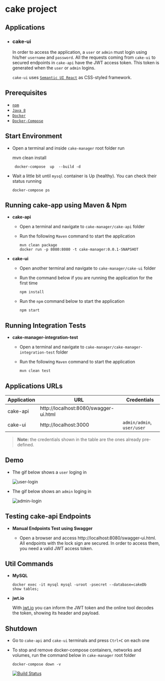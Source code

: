 # cake project 

## Applications

- ### cake-ui
  
  In order to access the application, a `user` or `admin` must login using his/her `username` and `password`. 
  All the requests coming from `cake-ui` to secured endpoints in `cake-api` have the JWT access token.
  This token is generated when the `user` or `admin` logins.
  
  `cake-ui` uses [`Semantic UI React`](https://react.semantic-ui.com/) as CSS-styled framework.

## Prerequisites

- [`npm`](https://www.npmjs.com/get-npm)
- [`Java 8`](https://www.oracle.com/java/technologies/javase-jdk11-downloads.html)
- [`Docker`](https://www.docker.com/)
- [`Docker-Compose`](https://docs.docker.com/compose/install/)

## Start Environment

- Open a terminal and inside `cake-manager` root folder run

   mvn clean install 
  ```
   docker-compose  up  --build -d  
  ```
  
- Wait a little bit until `mysql` container is Up (healthy). You can check their status running
  ```
  docker-compose ps
  ```

## Running cake-app using Maven & Npm

- **cake-api**

  - Open a terminal and navigate to `cake-manager/cake-api` folder

  - Run the following `Maven` command to start the application
    ```
    mvn clean package 
    docker run -p 8080:8080 -t cake-manager:0.0.1-SNAPSHOT
    ```

- **cake-ui**

  - Open another terminal and navigate to `cake-manager/cake-ui` folder

  - Run the command below if you are running the application for the first time
    ```
    npm install
    ```

  - Run the `npm` command below to start the application
    ```
    npm start
    ```



## Running Integration Tests

- **cake-manager-integration-test**

  - Open a terminal and navigate to `cake-manager/cake-manager-integration-test` folder

  - Run the following `Maven` command to start the application
    ```
    mvn clean test 
    ```

## Applications URLs

| Application | URL                                   | Credentials                                         |
| ----------- | ------------------------------------- | --------------------------------------------------- |
| cake-api   | http://localhost:8080/swagger-ui.html |                                                     |
| cake-ui    | http://localhost:3000                 | `admin/admin`, `user/user`  |

> **Note:** the credentials shown in the table are the ones already pre-defined. 

## Demo

- The gif below shows a `user` loging in

  ![user-login](images/user-login.gif)

- The gif below shows an `admin` loging in

  ![admin-login](images/admin-login.gif)

## Testing cake-api Endpoints

- **Manual Endpoints Test using Swagger**
  
  - Open a browser and access http://localhost:8080/swagger-ui.html. All endpoints with the lock sign are secured. In order to access them, you need a valid JWT access token.


## Util Commands

- **MySQL**
  ```
  docker exec -it mysql mysql -uroot -psecret --database=cakeDb
  show tables;
  ```

- **jwt.io**

  With [jwt.io](https://jwt.io) you can inform the JWT token and the online tool decodes the token, showing its header and payload.

## Shutdown

- Go to `cake-api` and `cake-ui` terminals and press `Ctrl+C` on each one

- To stop and remove docker-compose containers, networks and volumes, run the command below in `cake-manager` root folder
  ```
  docker-compose down -v
  ```


  [![Build Status](https://travis-ci.org/baranipek/cake-manager.svg?branch=master)](https://travis-ci.org/baranipek/cake-manager)

